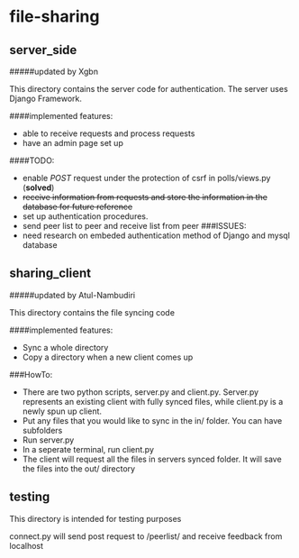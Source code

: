 # file-sharing

server_side
-----------------------------------------

#####updated by Xgbn

This directory contains the server code for authentication. The server uses Django Framework.

####implemented features:
* able to receive requests and process requests
* have an admin page set up

####TODO:
* enable _POST_ request under the protection of csrf in polls/views.py	(__solved__)
* <s>receive information from requests and store the information in the database for future reference</s>
* set up authentication procedures.
* send peer list to peer and receive list from peer
###ISSUES:
* need research on embeded authentication method of Django and mysql database

sharing_client
-----------------------------------------

#####updated by Atul-Nambudiri

This directory contains the file syncing code

####implemented features:
* Sync a whole directory
* Copy a directory when a new client comes up

###HowTo:
* There are two python scripts, server.py and client.py. Server.py represents an existing client with fully synced files, while client.py is a newly spun up client. 
* Put any files that you would like to sync in the in/ folder. You can have subfolders
* Run server.py
* In a seperate terminal, run client.py
* The client will request all the files in servers synced folder. It will save the files into the out/ directory


testing
------------------------------------------
This directory is intended for testing purposes

connect.py will send post request to /peerlist/ and receive feedback from localhost


